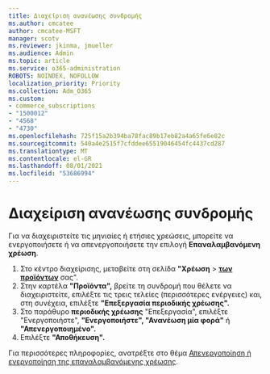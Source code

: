 ```yaml
---
title: Διαχείριση ανανέωσης συνδρομής
ms.author: cmcatee
author: cmcatee-MSFT
manager: scotv
ms.reviewer: jkinma, jmueller
ms.audience: Admin
ms.topic: article
ms.service: o365-administration
ROBOTS: NOINDEX, NOFOLLOW
localization_priority: Priority
ms.collection: Adm_O365
ms.custom:
- commerce_subscriptions
- "1500012"
- "4568"
- "4730"
ms.openlocfilehash: 725f15a2b394ba78fac89b17eb82a4a65fe6e82c
ms.sourcegitcommit: 540a4e2515f7cfddee65519046454fc4437cd287
ms.translationtype: MT
ms.contentlocale: el-GR
ms.lasthandoff: 08/01/2021
ms.locfileid: "53686994"
---
```

# <a name="manage-subscription-renewal"></a>Διαχείριση ανανέωσης συνδρομής

Για να διαχειριστείτε τις μηνιαίες ή ετήσιες χρεώσεις, μπορείτε να ενεργοποιήσετε ή να απενεργοποιήσετε την επιλογή **Επαναλαμβανόμενη χρέωση**.

1. Στο κέντρο διαχείρισης, μεταβείτε στη σελίδα **"Χρέωση**  >  **[των προϊόντων](https://go.microsoft.com/fwlink/p/?linkid=842054)** σας".
2. Στην καρτέλα **"Προϊόντα",** βρείτε τη συνδρομή που θέλετε να διαχειριστείτε, επιλέξτε τις τρεις τελείες (περισσότερες ενέργειες) και, στη συνέχεια, επιλέξτε **"Επεξεργασία περιοδικής χρέωσης".**
3. Στο παράθυρο **περιοδικής χρέωσης** "Επεξεργασία", επιλέξτε "Ενεργοποιήστε", **"Ενεργοποιήστε", "Ανανέωση μία φορά"** ή **"Απενεργοποιημένο".** 
4. Επιλέξτε **"Αποθήκευση".**

Για περισσότερες πληροφορίες, ανατρέξτε στο θέμα [Απενεργοποίηση ή ενεργοποίηση της επαναλαμβανόμενης χρέωσης](/microsoft-365/commerce/subscriptions/renew-your-subscription#turn-recurring-billing-off-or-on).


